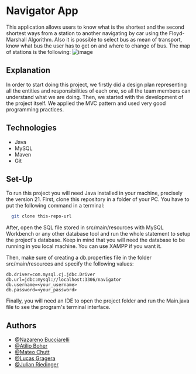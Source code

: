 # Navigator App

This application allows users to know what is the shortest and the second shortest ways from a station to another navigating by car using the Floyd-Marshall Algorithm. Also it is possible to select bus as mean of transport, know what bus the user has to get on and where to change of bus.
The map of stations is the following:
![image](https://github.com/nazabucciarelli/navigator-project-solvd/assets/84046180/8b34b14c-20c3-41fe-9e56-6eb1f24f3fb8)


## Explanation

In order to start doing this project, we firstly did a design plan representing all the entities and responsibilities of each one, so all the team members can understand what we are doing. Then, we started with the development of the project itself. We applied the MVC pattern and used very good programming practices.

## Technologies

- Java
- MySQL
- Maven
- Git

## Set-Up

To run this project you will need Java installed in your machine, precisely the version 21.
First, clone this repository in a folder of your PC.
You have to put the following command in a terminal:

```bash
  git clone this-repo-url
```
After, open the SQL file stored in src/main/resources with MySQL Workbench or any other database tool and run the whole statement to setup the project's database.
Keep in mind that you will need the database to be running in you local machine. You can use XAMPP if you want it.

Then, make sure of creating a db.properties file in the folder src/main/resources and specify the following values:

```
db.driver=com.mysql.cj.jdbc.Driver
db.url=jdbc:mysql://localhost:3306/navigator
db.username=<your_username>
db.password=<your_password>
```

Finally, you will need an IDE to open the project folder and run the Main.java
file to see the program's terminal interface.

## Authors

- [@Nazareno Bucciarelli](https://github.com/nazabucciarelli)
- [@Atilio Boher](https://github.com/AtilioBoher)
- [@Mateo Chutt](https://github.com/chuttmateo)
- [@Lucas Gragera](https://github.com/lucasgragera)
- [@Julian Riedinger](https://github.com/JulianRiedinger7)

